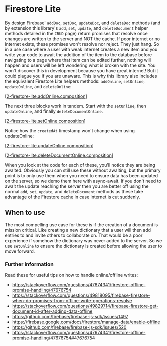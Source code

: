 # Firestore Lite 

By design Firebase' `addDoc`, `setDoc`, `updateDoc`, and `deleteDoc` methods (and by extension this library's `add`, `set`, `update`, and `deleteDocument` helper methods detailed in the `CRUD` page) return promises that resolve once changes are written to the server and NOT the cache. If poor internet or no internet exists, these promises won't resolve nor reject. They just hang. So in a use case where a user with weak internet creates a new item and you write your code to await the addition of the item to the database before navigating to a page where that item can be edited further, nothing will happen and users will be left wondering what is broken with the site. You won't discover this in development because you have great internet! But it could plague you if you are unaware. This is why this library also includes the equivalent Firestore Lite helpers methods: `addOnline`, `setOnline`, `updateOnline`, and `deleteOnline`:

[[2-firestore-lite.addOnline.composition]]

The next three blocks work in tandem. Start with the `setOnline`, then `updateOnline`, and finally `deleteDocumentOnline`.

[[2-firestore-lite.setOnline.composition]]

Notice how the `createdAt` timestamp won't change when using updateOnline:

[[2-firestore-lite.updateOnline.composition]]

[[2-firestore-lite.deleteDocumentOnline.composition]]

When you look at the code for each of these, you'll notice they are being awaited. Obviously you can still use these without awaiting, but the primary point is to only use them when you need to ensure data has been updated on the server, so we demo them here with async-await. If you don't need to await the update reaching the server then you are better off using the normal `add`, `set`, `update`, and `deleteDocument` methods as these take advantage of the Firestore cache in case internet is cut suddenly.

## When to use 

The most compelling use case for these is
if the creation of a document is mission critical. Like creating a new dictionary that a user will
then add entries to and invite others to collaborate on. That would be a poor experience if somehow
the dictionary was never added to the server. So we use `setOnline` to ensure the dictionary is
created before allowing the user to move forward. 

### Further information 

Read these for useful tips on how to handle online/offline writes: 
- https://stackoverflow.com/questions/47674341/firestore-offline-promise-handling/47676754 
- https://stackoverflow.com/questions/49818095/firebase-firestore-when-do-promises-from-offline-write-operations-resolve
- https://stackoverflow.com/questions/49829714/firebase-firestore-get-document-id-after-adding-data-offline
- https://github.com/firebase/firebase-js-sdk/issues/1497
- https://firebase.google.com/docs/firestore/manage-data/enable-offline
- https://github.com/firebase/firebase-js-sdk/issues/520
- https://stackoverflow.com/questions/47674341/firestore-offline-promise-handling/47676754#47676754


[//begin]: # "Autogenerated link references for markdown compatibility"
[2-firestore-lite.addOnline.composition]: 2-firestore-lite.addOnline.composition "2-firestore-lite.addOnline"
[2-firestore-lite.setOnline.composition]: 2-firestore-lite.setOnline.composition "2-firestore-lite.setOnline"
[2-firestore-lite.updateOnline.composition]: 2-firestore-lite.updateOnline.composition "2-firestore-lite.updateOnline"
[2-firestore-lite.deleteDocumentOnline.composition]: 2-firestore-lite.deleteDocumentOnline.composition "2-firestore-lite.deleteDocumentOnline"
[//end]: # "Autogenerated link references"